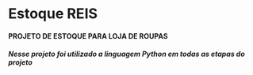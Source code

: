# Estoque REIS
#### PROJETO DE ESTOQUE PARA LOJA DE ROUPAS
##### Nesse projeto foi utilizado a linguagem Python em todas as etapas do projeto

